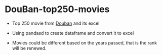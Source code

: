 # DouBan-top250-movies
- Top 250 movie from [Douban](https://zh.wikipedia.org/wiki/%E8%B1%86%E7%93%A3) and its excel
* Using pandasd to create dataframe and convert it to excel
+ Movies could be different based on the years passed, that is the rank will be renewed.
